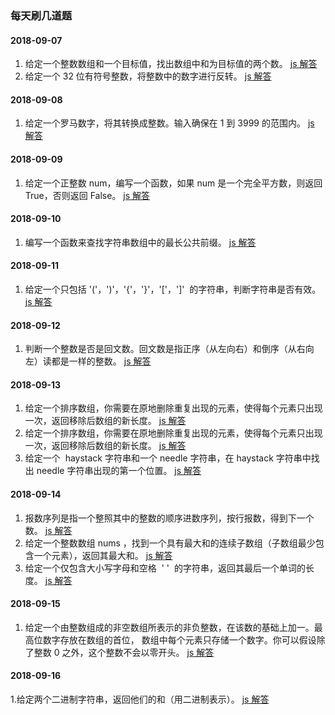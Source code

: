 ### 每天刷几道题

#### 2018-09-07

1. 给定一个整数数组和一个目标值，找出数组中和为目标值的两个数。
   [js 解答](https://github.com/homobulla/algorithm/blob/master/1.two-sum.js)
2. 给定一个 32 位有符号整数，将整数中的数字进行反转。
   [js 解答](https://github.com/homobulla/algorithm/blob/master/2.reverse-integer.js)

#### 2018-09-08

1. 给定一个罗马数字，将其转换成整数。输入确保在 1 到 3999 的范围内。
   [js 解答](https://github.com/homobulla/algorithm/blob/master/13.roman-to-integer.js)

#### 2018-09-09

1. 给定一个正整数 num，编写一个函数，如果 num 是一个完全平方数，则返回 True，否则返回 False。
   [js 解答](https://github.com/homobulla/algorithm/blob/master/isPerfectSquare.js)

#### 2018-09-10

1. 编写一个函数来查找字符串数组中的最长公共前缀。
   [js 解答](https://github.com/homobulla/algorithm/blob/master/14.longest-common-prefix.js)

#### 2018-09-11

1. 给定一个只包括 '('，')'，'{'，'}'，'['，']'  的字符串，判断字符串是否有效。
   [js 解答](https://github.com/homobulla/algorithm/blob/master/20.valid-parentheses.js)

#### 2018-09-12

1. 判断一个整数是否是回文数。回文数是指正序（从左向右）和倒序（从右向左）读都是一样的整数。
   [js 解答](https://github.com/homobulla/algorithm/blob/master/9.palindrome-number.js)

#### 2018-09-13

1. 给定一个排序数组，你需要在原地删除重复出现的元素，使得每个元素只出现一次，返回移除后数组的新长度。
   [js 解答](https://github.com/homobulla/algorithm/blob/master/26.remove-duplicates-from-sorted-array.js)
2. 给定一个排序数组，你需要在原地删除重复出现的元素，使得每个元素只出现一次，返回移除后数组的新长度。
   [js 解答](https://github.com/homobulla/algorithm/blob/master/27.remove-element.js)
3. 给定一个  haystack 字符串和一个 needle 字符串，在 haystack 字符串中找出 needle 字符串出现的第一个位置。
   [js 解答](https://github.com/homobulla/algorithm/blob/master/28.implement-strstr.js)

#### 2018-09-14

1. 报数序列是指一个整照其中的整数的顺序进数序列，按行报数，得到下一个数。
   [js 解答](https://github.com/homobulla/algorithm/blob/master/38.count-and-say.js)
2. 给定一个整数数组 nums ，找到一个具有最大和的连续子数组（子数组最少包含一个元素），返回其最大和。
   [js 解答](https://github.com/homobulla/algorithm/blob/master/53.maximum-subarray.js)
3. 给定一个仅包含大小写字母和空格  ' '  的字符串，返回其最后一个单词的长度。
   [js 解答](https://github.com/homobulla/algorithm/blob/master/58.length-of-last-word.js)

#### 2018-09-15

1. 给定一个由整数组成的非空数组所表示的非负整数，在该数的基础上加一。最高位数字存放在数组的首位， 数组中每个元素只存储一个数字。你可以假设除了整数 0 之外，这个整数不会以零开头。
   [js 解答](https://github.com/homobulla/algorithm/blob/master/66.js)

#### 2018-09-16

1.给定两个二进制字符串，返回他们的和（用二进制表示）。
[js 解答](https://github.com/homobulla/algorithm/blob/master/67.js)
